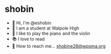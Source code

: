 # shobin
- 👋 Hi, I'm @eshobin
- 🏫 I am a student at Walpole High
- 🎼 I like to play the piano and the violin
- 📚 I love to read
- 💌 How to reach me... shobine28@wpsma.org
